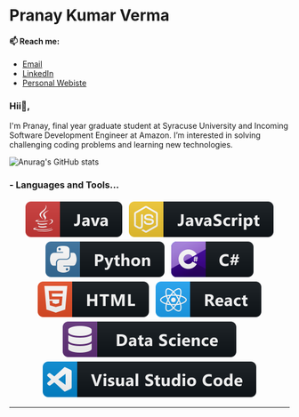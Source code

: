 # Pranay Kumar Verma
#### 📫 Reach me: 
- [Email](mailto:pranay.kmr@live.com)
- [LinkedIn](https://www.linkedin.com/in/pranaykumarverma/)
- [Personal Webiste](https://pranaykmr.github.io)

### Hii👋, 
I'm Pranay, final year graduate student at Syracuse University and Incoming Software Development Engineer at Amazon. 
I’m interested in solving challenging coding problems and learning new technologies.


![Anurag's GitHub stats](https://github-readme-stats.vercel.app/api?username=pranaykmr&count_private=true&theme=dark&show_icons=true&include_all_commits=true)

<!--- [![Top Langs](https://github-readme-stats.vercel.app/api/top-langs/?username=pranaykmr&theme=dark)](https://github.com/anuraghazra/github-readme-stats) -->


### - Languages and Tools...

<p align="center">
  <a href="#"
    ><img
      src="https://raw.githubusercontent.com/8bithemant/8bithemant/master/svg/dev/languages/java.svg"
      alt="Twitter"
      style="vertical-align: top; margin: 4px"
  /></a>
  <a href="#"
    ><img
      src="https://raw.githubusercontent.com/8bithemant/8bithemant/master/svg/dev/languages/js.svg"
      alt="Twitter"
      style="vertical-align: top; margin: 4px"
  /></a>
  <a href="#"
    ><img
      src="https://raw.githubusercontent.com/8bithemant/8bithemant/master/svg/dev/languages/python.svg"
      alt="Twitter"
      style="vertical-align: top; margin: 4px"
  /></a>
  <a href="#"
    ><img
      src="https://raw.githubusercontent.com/8bithemant/8bithemant/master/svg/dev/languages/csharp.svg"
      alt="Twitter"
      style="vertical-align: top; margin: 4px"
  /></a>
  <a href="#"
    ><img
      src="https://raw.githubusercontent.com/8bithemant/8bithemant/master/svg/dev/languages/html.svg"
      alt="Twitter"
      style="vertical-align: top; margin: 4px"
  /></a>
  <a href="#"
    ><img
      src="https://raw.githubusercontent.com/8bithemant/8bithemant/master/svg/dev/frameworks/react.svg"
      alt="Twitter"
      style="vertical-align: top; margin: 4px"
  /></a>
  <a href="#"
    ><img
      src="https://raw.githubusercontent.com/8bithemant/8bithemant/master/svg/dev/misc/datascience.svg"
      alt="Twitter"
      style="vertical-align: top; margin: 4px"
  /></a>
  <a href="#"
    ><img
      src="https://raw.githubusercontent.com/8bithemant/8bithemant/master/svg/dev/tools/visualstudio_code.svg"
      alt="Twitter"
      style="vertical-align: top; margin: 4px"
  /></a>
</p>




---
<!---
pranaykmr/pranaykmr is a ✨ special ✨ repository because its `README.md` (this file) appears on your GitHub profile.
You can click the Preview link to take a look at your changes.
--->

